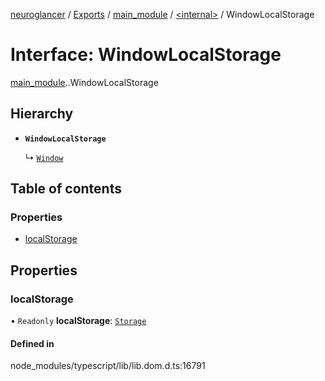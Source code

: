 [neuroglancer](../README.md) / [Exports](../modules.md) / [main\_module](../modules/main_module.md) / [<internal\>](../modules/main_module._internal_.md) / WindowLocalStorage

# Interface: WindowLocalStorage

[main_module](../modules/main_module.md).[<internal>](../modules/main_module._internal_.md).WindowLocalStorage

## Hierarchy

- **`WindowLocalStorage`**

  ↳ [`Window`](main_module._internal_.Window.md)

## Table of contents

### Properties

- [localStorage](main_module._internal_.WindowLocalStorage.md#localstorage)

## Properties

### localStorage

• `Readonly` **localStorage**: [`Storage`](../modules/main_module._internal_.md#storage)

#### Defined in

node_modules/typescript/lib/lib.dom.d.ts:16791
